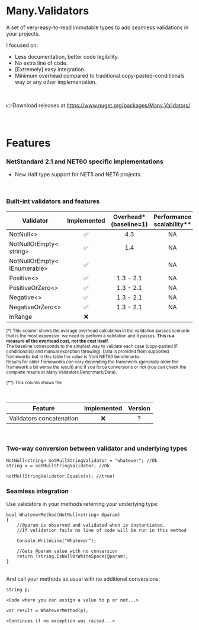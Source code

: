 # Many.Validators
A set of very-easy-to-read immutable types to add seamless validations in your projects.

I focused on:
- Less documentation, better code legibility.
- No extra line of code.
- [Extremely] easy integration.
- Minimum overhead compared to traditional copy-pasted-conditionals way or any other implementation.

<br/>

👉Download releases at https://www.nuget.org/packages/Many.Validators/

<br/>

# Features

### NetStandard 2.1 and NET60 specific implementations
- New Half type support for NET5 and NET6 projects.

<br/>

### Built-int validators and features 

|Validator                      |Implemented|Overhead* (baseline=1)|Performance scalability**|Version
|-------------------------------|:---------:|:------------:|:-------:|:--------------:
|NotNull<>                      |✅         |4.3          |NA        |1.0.0
|NotNullOrEmpty< string>        |✅         |1.4          |NA        |1.0.0
|NotNullOrEmpty< IEnumerable>   |✅         |             |NA       |1.1.0
|Positive<>                     |✅         |1.3 - 2.1    |NA        |1.0.0
|PositiveOrZero<>               |✅         |1.3 - 2.1    |NA        |1.0.0
|Negative<>                     |✅         |1.3 - 2.1    |NA        |1.0.0
|NegativeOrZero<>               |✅         |1.3 - 2.1    |NA        |1.0.0
|InRange                        |❌          |           |           |Next

 <sub>(*) This column shows the average overhead calculation in the validation-passes scenario that is the most expensive: we need to perform a validation and it passes. **This is a measure of the overhead cost, not the cost itself.**
<br/>The baseline corresponds to the simplest way to validate each case (copy-pasted IF conditional(s) and manual exception throwing). Data is provided from supported frameworks but in this table the value is from NET60 benchmarks.
<br>Results for older frameworks can vary depending the framework (generally older the framework a bit worse the result) and if you force conversions or not (you can check the complete results at Many.Validators.Benchmark/Data).</sub>


<sub>(**) This column shows the 

<br/>

|Feature                    |Implemented|Version
|---------------------------|:---------:|:-------:
|Validators concatenation   |❌         |?

<br/>

### Two-way conversion between validator and underlying types
```
NotNull<string> notMullStringValidator = "whatever"; //Ok
string x = notMullStringValidator; //Ok

notMullStringValidator.Equals(x); //true!
```

### Seamless integration
Use validators in your methods referring your underlying type:
```
bool WhateverMethod(NotNull<string> @param)
{
    //@param is observed and validated when is instantiated. 
    //If validation fails no line of code will be run in this method

    Console.WriteLine("Whatever");
    
    //Gets @param value with no conversion
    return !string.IsNullOrWhiteSpace(@param); 
}
```
<br/>
And call your methods as usual with no additional conversions:

```
string p;

<Code where you can assign a value to p or not...>

var result = WhateverMethod(p);

<Continues if no exception was raised...>

```
